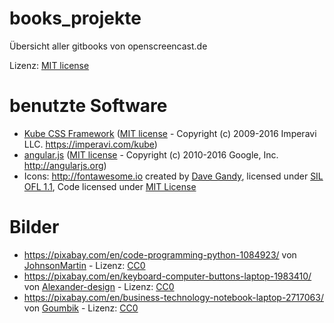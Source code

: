# books_projekte

Übersicht aller gitbooks von openscreencast.de    

Lizenz: [MIT license](https://github.com/openscreencast/book_projekte/blob/master/LICENSE)

# benutzte Software

* [Kube CSS Framework](https://imperavi.com/kube/) ([MIT license](https://github.com/imperavi/kube/blob/master/LICENSE.md) - Copyright (c) 2009-2016 Imperavi LLC. https://imperavi.com/kube) 
* [angular.js](https://angularjs.org/) ([MIT license](https://github.com/angular/angular.js/blob/master/LICENSE) - Copyright (c) 2010-2016 Google, Inc. http://angularjs.org)
* Icons: http://fontawesome.io created by [Dave Gandy](https://twitter.com/davegandy), licensed under [SIL OFL 1.1](http://scripts.sil.org/OFL), Code licensed under [MIT License](http://opensource.org/licenses/mit-license.html)

# Bilder

* https://pixabay.com/en/code-programming-python-1084923/ von [JohnsonMartin](https://pixabay.com/en/users/JohnsonMartin-724525/) - Lizenz: [CC0](https://creativecommons.org/publicdomain/zero/1.0/deed.en)
* https://pixabay.com/en/keyboard-computer-buttons-laptop-1983410/ von [Alexander-design](https://pixabay.com/en/users/Alexander-design-1569471/) - Lizenz: [CC0](https://creativecommons.org/publicdomain/zero/1.0/deed.en)
* https://pixabay.com/en/business-technology-notebook-laptop-2717063/ von [Goumbik](https://pixabay.com/en/users/Goumbik-3752482/) - Lizenz: [CC0](https://creativecommons.org/publicdomain/zero/1.0/deed.en)
